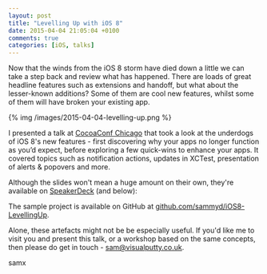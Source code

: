 ```yaml
---
layout: post
title: "Levelling Up with iOS 8"
date: 2015-04-04 21:05:04 +0100
comments: true
categories: [iOS, talks]
---
```


Now that the winds from the iOS 8 storm have died down a little we can take a
step back and review what has happened. There are loads of great headline
features such as extensions and handoff, but what about the lesser-known
additions? Some of them are cool new features, whilst some of them will have
broken your existing app.

{% img /images/2015-04-04-levelling-up.png %}

<!-- more -->

I presented a talk at [CocoaConf Chicago](http://cocoaconf.com/chicago-2015/home)
that took a look at the underdogs of iOS 8's new features - first discovering
why your apps no longer function as you’d expect, before exploring a
few quick-wins to enhance your apps. It covered topics such as notification
actions, updates in XCTest, presentation of alerts & popovers and more.

Although the slides won't mean a huge amount on their own, they're available on
[SpeakerDeck](https://speakerdeck.com/sammyd/levelling-up-with-ios-8) (and
below):

<script async class="speakerdeck-embed" data-id="535f6fba2f2e484e81ac34ddf5d09276" data-ratio="1.77777777777778" src="//speakerdeck.com/assets/embed.js"></script>

The sample project is available on GitHub at
[github.com/sammyd/iOS8-LevellingUp](https://github.com/sammyd/iOS8-LevellingUp).

Alone, these artefacts might not be be especially useful. If you'd like me to
visit you and present this talk, or a workshop based on the same concepts, then
please do get in touch - [sam@visualputty.co.uk](mailto:sam@visualputty.co.uk).

samx